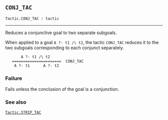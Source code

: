 ## `CONJ_TAC`

``` hol4
Tactic.CONJ_TAC : tactic
```

------------------------------------------------------------------------

Reduces a conjunctive goal to two separate subgoals.

When applied to a goal `A ?- t1 /\ t2`, the tactic `CONJ_TAC` reduces it
to the two subgoals corresponding to each conjunct separately.

``` hol4
       A ?- t1 /\ t2
   ======================  CONJ_TAC
    A ?- t1      A ?- t2
```

### Failure

Fails unless the conclusion of the goal is a conjunction.

### See also

[`Tactic.STRIP_TAC`](#Tactic.STRIP_TAC)
